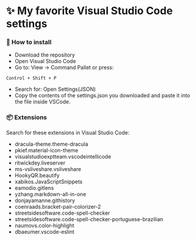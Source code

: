 <h1>✨ My favorite Visual Studio Code settings</h1>

<h3>📜 How to install</h3>

- Download the repository
- Open Visual Studio Code
- Go to: View -> Command Pallet or press:
~~~
Control + Shift + P
~~~
- Search for: Open Settings(JSON)
- Copy the contents of the settings.json you downloaded and paste it into the file inside VSCode.

<h3> 📦 Extensions</h3>

Search for these extensions in Visual Studio Code:

- dracula-theme.theme-dracula
- pkief.material-icon-theme
- visualstudioexptteam.vscodeintellicode
- ritwickdey.liveserver
- ms-vsliveshare.vsliveshare
- HookyQR.beautify
- xabikos.JavaScriptSnippets
- eamodio.gitlens
- yzhang.markdown-all-in-one
- donjayamanne.githistory
- coenraads.bracket-pair-colorizer-2
- streetsidesoftware.code-spell-checker
- streetsidesoftware.code-spell-checker-portuguese-brazilian
- naumovs.color-highlight
- dbaeumer.vscode-eslint
